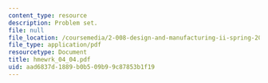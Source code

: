 ```yaml
---
content_type: resource
description: Problem set.
file: null
file_location: /coursemedia/2-008-design-and-manufacturing-ii-spring-2004/aad6837d1889b0b509b99c87853b1f19_hmewrk_04_04.pdf
file_type: application/pdf
resourcetype: Document
title: hmewrk_04_04.pdf
uid: aad6837d-1889-b0b5-09b9-9c87853b1f19
---
```

